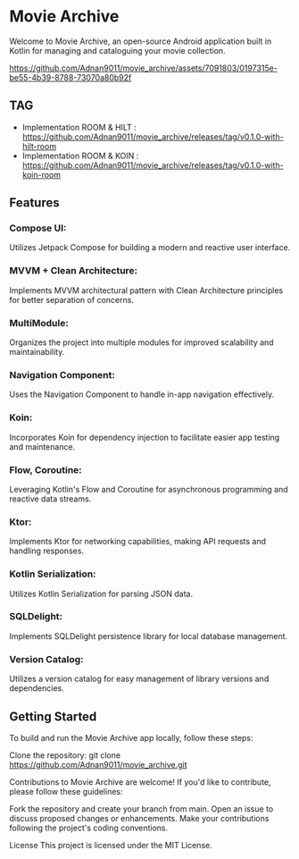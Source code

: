 # Movie Archive

Welcome to Movie Archive, an open-source Android application built in Kotlin for managing and
cataloguing your movie collection.

https://github.com/Adnan9011/movie_archive/assets/7091803/0197315e-be55-4b39-8788-73070a80b92f

## TAG

- Implementation ROOM &
  HILT : https://github.com/Adnan9011/movie_archive/releases/tag/v0.1.0-with-hilt-room
- Implementation ROOM &
  KOIN : https://github.com/Adnan9011/movie_archive/releases/tag/v0.1.0-with-koin-room

## Features

### Compose UI:

Utilizes Jetpack Compose for building a modern and reactive user interface.

### MVVM + Clean Architecture:

Implements MVVM architectural pattern with Clean Architecture principles for better separation of
concerns.

### MultiModule:

Organizes the project into multiple modules for improved scalability and maintainability.

### Navigation Component:

Uses the Navigation Component to handle in-app navigation effectively.

### Koin:

Incorporates Koin for dependency injection to facilitate easier app testing and maintenance.

### Flow, Coroutine:

Leveraging Kotlin's Flow and Coroutine for asynchronous programming and reactive data streams.

### Ktor:

Implements Ktor for networking capabilities, making API requests and handling responses.

### Kotlin Serialization:

Utilizes Kotlin Serialization for parsing JSON data.

### SQLDelight:

Implements SQLDelight persistence library for local database management.

### Version Catalog:

Utilizes a version catalog for easy management of library versions and dependencies.

## Getting Started

To build and run the Movie Archive app locally, follow these steps:

Clone the repository: git clone https://github.com/Adnan9011/movie_archive.git

Contributions to Movie Archive are welcome! If you'd like to contribute, please follow these
guidelines:

Fork the repository and create your branch from main.
Open an issue to discuss proposed changes or enhancements.
Make your contributions following the project's coding conventions.

License
This project is licensed under the MIT License.
